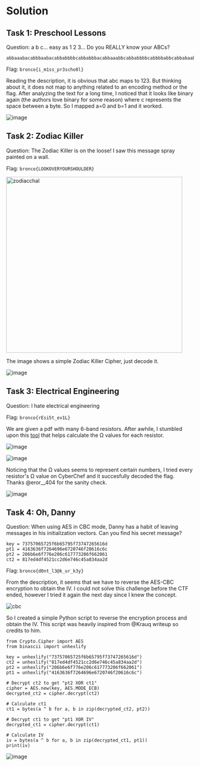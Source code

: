 # Solution
## Task 1: Preschool Lessons
Question: a b c... easy as 1 2 3... Do you REALLY know your ABCs? 
```
abbaaabacabbbaabacabbabbbbcabbabbbacabbaaabbcabbabbbbcabbbbabbcabbabaabcababbbbbcabbabbabcaabbaaabcabbbaabbcabbbaabbcababbbbbcabbbaaaacabbbaabacaabbaabbcabbbaabbcabbaaabbcabbabaaacabbabbbbcaabbaaaacabbabbaacabbbbbab
```

Flag: `bronco{i_m1ss_pr3scho0l}`

Reading the description, it is obvious that abc maps to 123. But thinking about it, it does not map to anything related to an encoding method or the flag. After analyzing the text for a long time, I noticed that it looks like binary again (the authors love binary for some reason) where c represents the space between a byte. So I mapped a=0 and b=1 and it worked.

![image](https://github.com/warlocksmurf/onlinectf-writeups/assets/121353711/d0e13950-97df-4bb0-80a5-52e5c0a0617e)

## Task 2: Zodiac Killer
Question: The Zodiac Killer is on the loose! I saw this message spray painted on a wall.

Flag: `bronco{LOOKOVERYOURSHOULDER}`

<img width="473" alt="zodiacchal" src="https://github.com/warlocksmurf/onlinectf-writeups/assets/121353711/cea38f9b-bf35-453d-beb5-315b99aa72be">

The image shows a simple Zodiac Killer Cipher, just decode it.

![image](https://github.com/warlocksmurf/onlinectf-writeups/assets/121353711/9562f062-32fd-4e39-b079-556bee9ea939)

## Task 3: Electrical Engineering
Question: I hate electrical engineering

Flag: `bronco{rEsi5t_ev1L}`

We are given a pdf with many 6-band resistors. After awhile, I stumbled upon this [tool](https://www.geocachingtoolbox.com/index.php?lang=en&page=resistorCode) that helps calculate the Ω values for each resistor.

![image](https://github.com/warlocksmurf/onlinectf-writeups/assets/121353711/cd7dade1-ca4a-43f1-b13c-8a935d1c7c23)

![image](https://github.com/warlocksmurf/onlinectf-writeups/assets/121353711/fa533ead-7154-414b-9340-de2b6731104c)

Noticing that the Ω values seems to represent certain numbers, I tried every resistor's Ω value on CyberChef and it succesfully decoded the flag. Thanks @eror__404 for the sanity check.

![image](https://github.com/warlocksmurf/onlinectf-writeups/assets/121353711/d28d9846-1d73-4eec-9a20-0858d0c53b51)

## Task 4: Oh, Danny
Question: When using AES in CBC mode, Danny has a habit of leaving messages in his initialization vectors. Can you find his secret message?
```
key = 73757065725f6b65795f73747265616d
pt1 = 4163636f7264696e6720746f20616c6c
pt2 = 206b6e6f776e206c617773206f662061
ct2 = 817ed4df4521cc2d6e746c45a834aa2d
```

Flag: `bronco{d0nt_l3@k_ur_k3y}`

From the description, it seems that we have to reverse the AES-CBC encryption to obtain the IV. I could not solve this challenge before the CTF ended, however I tried it again the next day since I knew the concept.

![cbc](https://github.com/warlocksmurf/onlinectf-writeups/assets/121353711/cdb052c7-fd53-49f9-8ea7-31675b1f7b0d)

So I created a simple Python script to reverse the encryption process and obtain the IV. This script was heavily inspired from @Krauq writeup so credits to him.

```
from Crypto.Cipher import AES
from binascii import unhexlify

key = unhexlify("73757065725f6b65795f73747265616d")
ct2 = unhexlify("817ed4df4521cc2d6e746c45a834aa2d")
pt2 = unhexlify("206b6e6f776e206c617773206f662061")
pt1 = unhexlify("4163636f7264696e6720746f20616c6c")

# Decrypt ct2 to get "pt2 XOR ct1"
cipher = AES.new(key, AES.MODE_ECB)
decrypted_ct2 = cipher.decrypt(ct2)

# Calculate ct1
ct1 = bytes(a ^ b for a, b in zip(decrypted_ct2, pt2))

# Decrypt ct1 to get "pt1 XOR IV"
decrypted_ct1 = cipher.decrypt(ct1)

# Calculate IV
iv = bytes(a ^ b for a, b in zip(decrypted_ct1, pt1))
print(iv)
```

![image](https://github.com/warlocksmurf/onlinectf-writeups/assets/121353711/851c6886-3a8c-4152-b95f-98d5f246571d)
